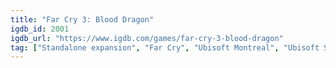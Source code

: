 ```yaml
---
title: "Far Cry 3: Blood Dragon"
igdb_id: 2001
igdb_url: "https://www.igdb.com/games/far-cry-3-blood-dragon"
tag: ["Standalone expansion", "Far Cry", "Ubisoft Montreal", "Ubisoft Shanghai", "Shooter", "Adventure", "Single player", "First person", "Action", "Science fiction", "Stealth", "Comedy", "Sandbox", "Open world"]
---
```

